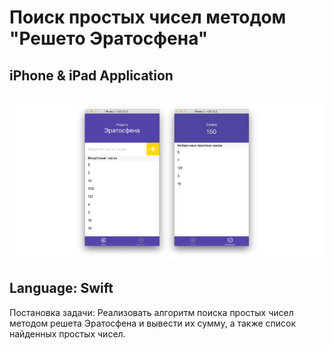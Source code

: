 # Поиск простых чисел методом "Решето Эратосфена"
iPhone &amp; iPad Application 
---

![Screenshot](https://github.com/iliaSemenov/Sieve/blob/master/Screenshots/scrn1.jpg)
---
Language: Swift
---
Постановка задачи: Реализовать алгоритм поиска простых чисел методом решета Эратосфена и вывести их сумму, а также список найденных простых чисел.
